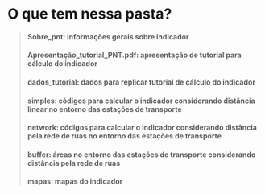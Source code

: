 # O que tem nessa pasta?

> #### Sobre_pnt: informações gerais sobre indicador
> #### Apresentação_tutorial_PNT.pdf: apresentação de tutorial para cálculo do indicador	
> #### dados_tutorial: dados para replicar tutorial de cálculo do indicador
> #### simples: códigos para calcular o indicador considerando distância linear no entorno das estações de transporte
> #### network: códigos para calcular o indicador considerando distância pela rede de ruas no entorno das estações de transporte
> #### buffer: áreas no entorno das estações de transporte considerando distância pela rede de ruas
> #### mapas: mapas do indicador 
